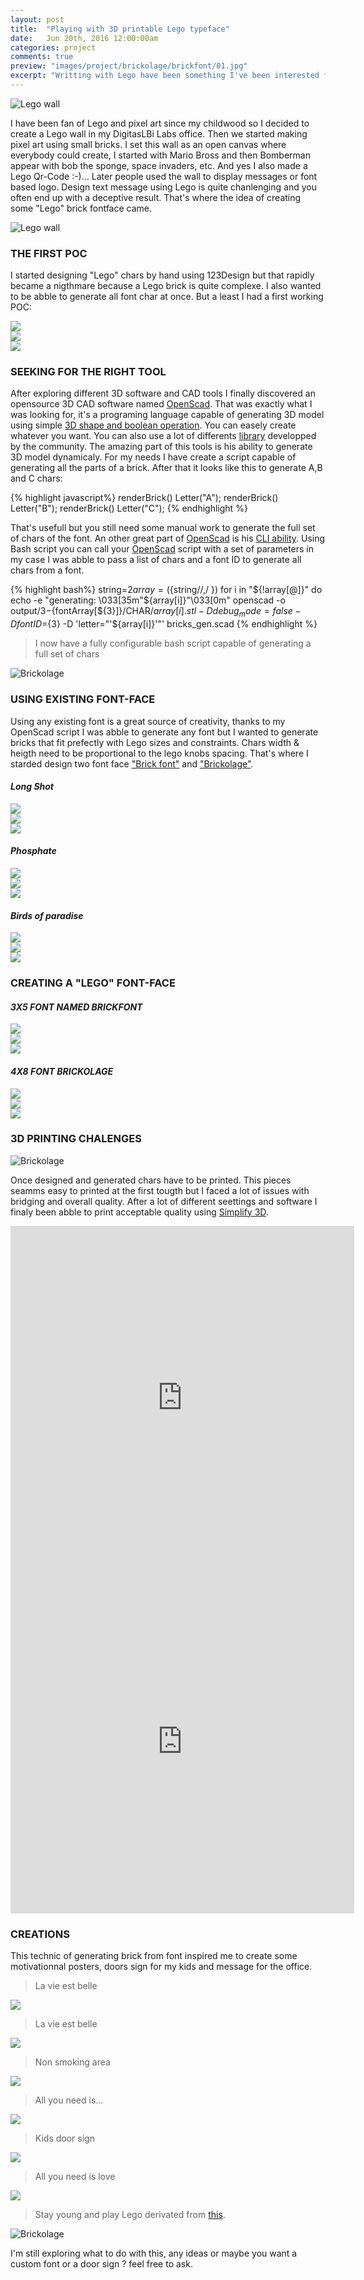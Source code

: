 ```yaml
---
layout: post
title:  "Playing with 3D printable Lego typeface"
date: 	Jun 20th, 2016 12:00:00am
categories: project
comments: true
preview: "images/project/brickolage/brickfont/01.jpg"
excerpt: "Writting with Lego have been something I've been interested for a while, my 3D printer push me to go further"
---
```

![Lego wall](/images/project/brickolage/brickfont/02.jpg)






I have been fan of Lego and pixel art since my childwood so I decided to create a Lego wall in my DigitasLBi Labs office. Then we started making pixel art using small bricks. I set this wall as an open canvas where everybody could create, I started with Mario Bross and then Bomberman appear with bob the sponge, space invaders, etc. And yes I also made a Lego Qr-Code :-)... Later people used the wall to display messages or font based logo. Design text message using Lego is quite chanlenging and you often end up with a deceptive result. That's where the idea of creating some "Lego" brick fontface came.

![Lego wall](/images/project/brickolage/02.jpg)


### THE FIRST POC

I started designing "Lego" chars by hand using 123Design but that rapidly became a nigthmare because a Lego brick is quite complexe. I also wanted to be abble to generate all font char at once. But a least I had a first working POC:


<div class="uk-grid" data-uk-grid-margin="">
    <div class="uk-width-large-1-3 uk-width-medium-1-2 uk-width-small-1-1">
        <img src="/images/project/brickolage/square04.jpg" class="uk-responsive-width">
    </div>
    <div class="uk-width-large-1-3 uk-width-medium-1-2 uk-width-small-1-1">
        <img src="/images/project/brickolage/square05.jpg" class="uk-responsive-width">
    </div>
    <div class="uk-width-large-1-3 uk-width-medium-1-2 uk-width-small-1-1">
        <img src="/images/project/brickolage/square06.jpg" class="uk-responsive-width">
    </div>
</div>


### SEEKING FOR THE RIGHT TOOL

After exploring different 3D software and CAD tools I finally discovered an opensource 3D CAD software named [OpenScad](http://www.openscad.org/). That was exactly what I was looking for, it's a programing language capable of generating 3D model using simple [3D shape and boolean operation](http://www.openscad.org/cheatsheet/). You can easely create whatever you want. You can also use a lot of differents [library](https://github.com/openscad/openscad/wiki/Libraries) developped by the community. The amazing part of this tools is his ability to generate 3D model dynamicaly. For my needs I have create a script capable  of generating all the parts of a brick. After that it looks like this to generate A,B and C chars:

{% highlight javascript%}
renderBrick() Letter("A");
renderBrick() Letter("B");
renderBrick() Letter("C");
{% endhighlight %}

That's usefull but you still need some manual work to generate the full set of chars of the font. An other great part of [OpenScad](http://www.openscad.org/) is his [CLI ability](https://en.wikibooks.org/wiki/OpenSCAD_User_Manual/Using_OpenSCAD_in_a_command_line_environment). Using Bash script you can call your [OpenScad](http://www.openscad.org/) script with a set of parameters in my case I was abble to pass a list of chars and a font ID to generate all chars from a font.

{% highlight bash%}
string=${2}
array=(${string//,/ })
for i in "${!array[@]}"
do
  echo -e "generating: \033[35m"${array[i]}"\033[0m"
  openscad -o output/${3}-${fontArray[${3}]}/CHAR/${array[i]}.stl -D debug_mode=false -D fontID=${3}  -D 'letter="'${array[i]}'"' bricks_gen.scad
{% endhighlight %}

> I now have a fully configurable bash script capable of generating a full set of chars

![Brickolage](/images/project/brickolage/09.jpg)

### USING EXISTING FONT-FACE

Using any existing font is a great source of creativity, thanks to my OpenScad script I was abble to generate any font but I wanted to generate bricks that fit prefectly with Lego sizes and constraints. Chars width & heigth need to be proportional to the lego knobs spacing. That's where I starded design two font face ["Brick font"](#x5-font-named-brickfont) and ["Brickolage"](#x8-font-brickolage).

#### *Long Shot*
<div class="uk-grid" data-uk-grid-margin="">
    <div class="uk-width-large-1-1 uk-width-medium-1-1 uk-width-small-1-1">
        <img src="/images/project/brickolage/long-shot/01.jpg" class="uk-responsive-width">
    </div>
    <div class="uk-width-large-1-2 uk-width-medium-1-2 uk-width-small-1-1">
        <img src="/images/project/brickolage/long-shot/02.jpg" class="uk-responsive-width">
    </div>
    <div class="uk-width-large-1-2 uk-width-medium-1-2 uk-width-small-1-1">
        <img src="/images/project/brickolage/long-shot/03.jpg" class="uk-responsive-width">
    </div>
</div>


#### *Phosphate*
<div class="uk-grid" data-uk-grid-margin="">
    <div class="uk-width-large-1-1 uk-width-medium-1-1 uk-width-small-1-1">
        <img src="/images/project/brickolage/Phosphate/01.jpg" class="uk-responsive-width">
    </div>
    <div class="uk-width-large-1-2 uk-width-medium-1-2 uk-width-small-1-1">
        <img src="/images/project/brickolage/Phosphate/02.jpg" class="uk-responsive-width">
    </div>
    <div class="uk-width-large-1-2 uk-width-medium-1-2 uk-width-small-1-1">
        <img src="/images/project/brickolage/Phosphate/04.jpg" class="uk-responsive-width">
    </div>
</div>


#### *Birds of paradise*
<div class="uk-grid" data-uk-grid-margin="">
    <div class="uk-width-large-1-1 uk-width-medium-1-1 uk-width-small-1-1">
        <img src="/images/project/brickolage/birds-of-paradise/01.jpg" class="uk-responsive-width">
    </div>
    <div class="uk-width-large-1-2 uk-width-medium-1-2 uk-width-small-1-1">
        <img src="/images/project/brickolage/birds-of-paradise/02.jpg" class="uk-responsive-width">
    </div>
    <div class="uk-width-large-1-2 uk-width-medium-1-2 uk-width-small-1-1">
        <img src="/images/project/brickolage/birds-of-paradise/03.jpg" class="uk-responsive-width">
    </div>
</div>




### CREATING A "LEGO" FONT-FACE

#### *3X5 FONT NAMED BRICKFONT*


<div class="uk-grid" data-uk-grid-margin="" id="BRICKFONT">
    <div class="uk-width-large-1-1 uk-width-medium-1-1 uk-width-small-1-1">
        <img src="/images/project/brickolage/brickfont/01.jpg" class="uk-responsive-width">
    </div>
    <div class="uk-width-large-1-2 uk-width-medium-1-2 uk-width-small-1-1">
        <img src="/images/project/brickolage/brickfont/02.jpg" class="uk-responsive-width">
    </div>
    <div class="uk-width-large-1-2 uk-width-medium-1-2 uk-width-small-1-1">
        <img src="/images/project/brickolage/brickfont/04.jpg" class="uk-responsive-width">
    </div>

</div>

#### *4X8 FONT BRICKOLAGE*

<div class="uk-grid" data-uk-grid-margin="" id="BRICKOLAGE">
    <div class="uk-width-large-1-1 uk-width-medium-1-1 uk-width-small-1-1">
        <img src="/images/project/brickolage/brickolage/01.jpg" class="uk-responsive-width">
    </div>
    <div class="uk-width-large-1-2 uk-width-medium-1-2 uk-width-small-1-1">
        <img src="/images/project/brickolage/brickolage/02.jpg" class="uk-responsive-width">
    </div>
    <div class="uk-width-large-1-2 uk-width-medium-1-2 uk-width-small-1-1">
        <img src="/images/project/brickolage/brickolage/04.jpg" class="uk-responsive-width">
    </div>
</div>




### 3D PRINTING CHALENGES

![Brickolage](/images/project/brickolage/17.jpg)

Once designed and generated chars have to be printed. This pieces seamms easy to printed at the first tougth but I faced a lot of issues with bridging and overall quality. After a lot of different seettings and software I finaly been abble to print acceptable quality using [Simplify 3D](https://www.simplify3d.com/).

<div class="uk-grid">
    <div class="uk-width-large-1-2 uk-width-medium-1-1 uk-width-small-1-1">
        <iframe src="https://vine.co/v/eiz3rQT6i1A/embed/simple" width="550" height="550" frameborder="0" class="uk-responsive-width"></iframe>
    </div>
    <div class="uk-width-large-1-2 uk-width-medium-1-1 uk-width-small-1-1">
        <iframe src="https://vine.co/v/eKElLt3q00U/embed/simple" width="550" height="550" frameborder="0" class="uk-responsive-width"></iframe>
    </div>
</div>


### CREATIONS

This technic of generating brick from font inspired me to create some motivationnal posters, doors sign for my kids and message for the office.

<div class="uk-grid" data-uk-grid-margin="">
    <div class="uk-width-large-1-2 uk-width-medium-1-2 uk-width-small-1-1">
        <blockquote>La vie est belle</blockquote>
        <img src="/images/project/brickolage/square03.jpg" class="uk-responsive-width">
    </div>
    <div class="uk-width-large-1-2 uk-width-medium-1-2 uk-width-small-1-1">
        <blockquote>La vie est belle</blockquote>
        <img src="/images/project/brickolage/square07.jpg" class="uk-responsive-width">
    </div>
    <div class="uk-width-large-1-2 uk-width-medium-1-2 uk-width-small-1-1">
        <blockquote>Non smoking area</blockquote>
        <img src="/images/project/brickolage/square08.jpg" class="uk-responsive-width">
    </div>
    <div class="uk-width-large-1-2 uk-width-medium-1-2 uk-width-small-1-1">
        <blockquote>All you need is...</blockquote>
        <img src="/images/project/brickolage/square02.jpg" class="uk-responsive-width">
    </div>
    <div class="uk-width-large-1-2 uk-width-medium-1-2 uk-width-small-1-1">
        <blockquote>Kids door sign</blockquote>
        <img src="/images/project/brickolage/square09.jpg" class="uk-responsive-width">
    </div>
    <div class="uk-width-large-1-2 uk-width-medium-1-2 uk-width-small-1-1">
        <blockquote>All you need is love</blockquote>
        <img src="/images/project/brickolage/square10.jpg" class="uk-responsive-width">
    </div>
</div>

> Stay young and play Lego derivated from [this](https://www.flickr.com/photos/targz/7249786138).

![Brickolage](/images/project/brickolage/vertical01.jpg)

I'm still exploring what to do with this, any ideas or maybe you want a custom font or a door sign ? feel free to ask.











